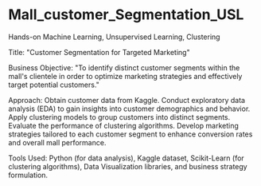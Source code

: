 # Mall_customer_Segmentation_USL
Hands-on Machine Learning, Unsupervised Learning, Clustering

Title: "Customer Segmentation for Targeted Marketing"

Business Objective: "To identify distinct customer segments within the mall's clientele in order to optimize marketing strategies and effectively target potential customers."

Approach:
Obtain customer data from Kaggle.
Conduct exploratory data analysis (EDA) to gain insights into customer demographics and behavior.
Apply clustering models to group customers into distinct segments.
Evaluate the performance of clustering algorithms.
Develop marketing strategies tailored to each customer segment to enhance conversion rates and overall mall performance.

Tools Used: Python (for data analysis), Kaggle dataset, Scikit-Learn (for clustering algorithms), Data Visualization libraries, and business strategy formulation.
